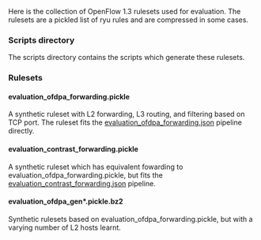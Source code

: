 Here is the collection of OpenFlow 1.3 rulesets used for evaluation.
The rulesets are a pickled list of ryu rules and are compressed in some cases.

### Scripts directory
The scripts directory contains the scripts which generate these rulesets.

### Rulesets

#### evaluation_ofdpa_forwarding.pickle
A synthetic ruleset with L2 forwarding, L3 routing, and filtering based on TCP port.
The ruleset fits the [evaluation_ofdpa_forwarding.json](../rulesets/evaluation_ofdpa_forwarding.json) pipeline directly.


#### evaluation_contrast_forwarding.pickle
A synthetic ruleset which has equivalent fowarding to evaluation_ofdpa_forwarding.pickle,
but fits the [evaluation_contrast_forwarding.json](../rulesets/evaluation_contrast_forwarding.json) pipeline.

#### evaluation_ofdpa_gen*.pickle.bz2
Synthetic rulesets based on evaluation_ofdpa_forwarding.pickle, but with a varying number of L2 hosts learnt.

